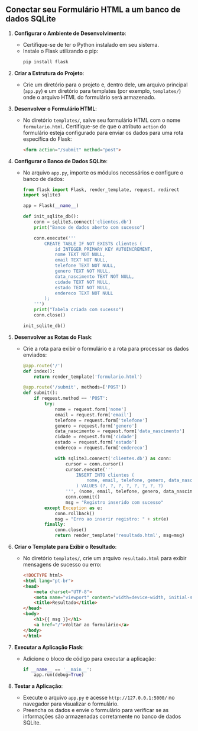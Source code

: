 
## Conectar seu Formulário HTML a um banco de dados SQLite

1. **Configurar o Ambiente de Desenvolvimento**:
   - Certifique-se de ter o Python instalado em seu sistema.
   - Instale o Flask utilizando o pip:
     ```bash
     pip install flask
     ```

2. **Criar a Estrutura do Projeto**:
   - Crie um diretório para o projeto e, dentro dele, um arquivo principal (`app.py`) e um diretório para templates (por exemplo, `templates/`) onde o arquivo HTML do formulário será armazenado.

3. **Desenvolver o Formulário HTML**:
   - No diretório `templates/`, salve seu formulário HTML com o nome `formulario.html`. Certifique-se de que o atributo `action` do formulário esteja configurado para enviar os dados para uma rota específica do Flask:
     ```html
     <form action="/submit" method="post">
     ```

4. **Configurar o Banco de Dados SQLite**:
   - No arquivo `app.py`, importe os módulos necessários e configure o banco de dados:
     ```python
     from flask import Flask, render_template, request, redirect
     import sqlite3

     app = Flask(__name__)

     def init_sqlite_db():
         conn = sqlite3.connect('clientes.db')
         print("Banco de dados aberto com sucesso")

         conn.execute('''
             CREATE TABLE IF NOT EXISTS clientes (
                 id INTEGER PRIMARY KEY AUTOINCREMENT,
                 nome TEXT NOT NULL,
                 email TEXT NOT NULL,
                 telefone TEXT NOT NULL,
                 genero TEXT NOT NULL,
                 data_nascimento TEXT NOT NULL,
                 cidade TEXT NOT NULL,
                 estado TEXT NOT NULL,
                 endereco TEXT NOT NULL
             );
         ''')
         print("Tabela criada com sucesso")
         conn.close()

     init_sqlite_db()
     ```

5. **Desenvolver as Rotas do Flask**:
   - Crie a rota para exibir o formulário e a rota para processar os dados enviados:
     ```python
     @app.route('/')
     def index():
         return render_template('formulario.html')

     @app.route('/submit', methods=['POST'])
     def submit():
         if request.method == 'POST':
             try:
                 nome = request.form['nome']
                 email = request.form['email']
                 telefone = request.form['telefone']
                 genero = request.form['genero']
                 data_nascimento = request.form['data_nascimento']
                 cidade = request.form['cidade']
                 estado = request.form['estado']
                 endereco = request.form['endereco']

                 with sqlite3.connect('clientes.db') as conn:
                     cursor = conn.cursor()
                     cursor.execute('''
                         INSERT INTO clientes (
                             nome, email, telefone, genero, data_nascimento, cidade, estado, endereco
                         ) VALUES (?, ?, ?, ?, ?, ?, ?, ?)
                     ''', (nome, email, telefone, genero, data_nascimento, cidade, estado, endereco))
                     conn.commit()
                     msg = "Registro inserido com sucesso"
             except Exception as e:
                 conn.rollback()
                 msg = "Erro ao inserir registro: " + str(e)
             finally:
                 conn.close()
                 return render_template('resultado.html', msg=msg)
     ```

6. **Criar o Template para Exibir o Resultado**:
   - No diretório `templates/`, crie um arquivo `resultado.html` para exibir mensagens de sucesso ou erro:
     ```html
     <!DOCTYPE html>
     <html lang="pt-br">
     <head>
         <meta charset="UTF-8">
         <meta name="viewport" content="width=device-width, initial-scale=1.0">
         <title>Resultado</title>
     </head>
     <body>
         <h1>{{ msg }}</h1>
         <a href="/">Voltar ao formulário</a>
     </body>
     </html>
     ```

7. **Executar a Aplicação Flask**:
   - Adicione o bloco de código para executar a aplicação:
     ```python
     if __name__ == '__main__':
         app.run(debug=True)
     ```

8. **Testar a Aplicação**:
   - Execute o arquivo `app.py` e acesse `http://127.0.0.1:5000/` no navegador para visualizar o formulário.
   - Preencha os dados e envie o formulário para verificar se as informações são armazenadas corretamente no banco de dados SQLite.
